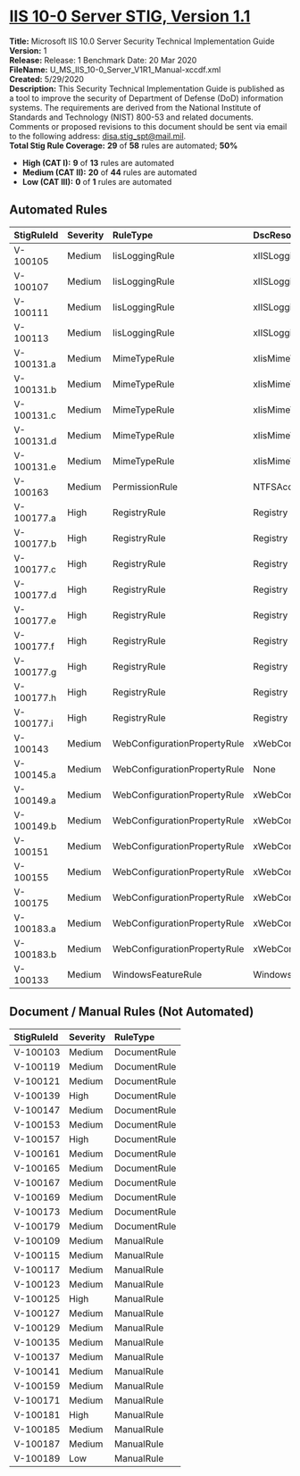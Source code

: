 # [IIS 10-0 Server STIG, Version 1.1](https://github.com/Microsoft/PowerStig/wiki/IISServer-10.0-1.1)

**Title:** Microsoft IIS 10.0 Server Security Technical Implementation Guide  
**Version:** 1  
**Release:** Release: 1 Benchmark Date: 20 Mar 2020  
**FileName:** U_MS_IIS_10-0_Server_V1R1_Manual-xccdf.xml  
**Created:** 5/29/2020  
**Description:** This Security Technical Implementation Guide is published as a tool to improve the security of Department of Defense (DoD) information systems. The requirements are derived from the National Institute of Standards and Technology (NIST) 800-53 and related documents. Comments or proposed revisions to this document should be sent via email to the following address: disa.stig_spt@mail.mil.  
**Total Stig Rule Coverage:** **29** of **58** rules are automated; **50%**

* **High (CAT I):** **9** of **13** rules are automated
* **Medium (CAT II):** **20** of **44** rules are automated
* **Low (CAT III):** **0** of **1** rules are automated

## Automated Rules

| StigRuleId | Severity | RuleType | DscResource | DuplicateOf |
| :---- | :---- | :---- | :---- | :---- |
| V-100105 | Medium | IisLoggingRule | xIISLogging |  |
| V-100107 | Medium | IisLoggingRule | xIISLogging |  |
| V-100111 | Medium | IisLoggingRule | xIISLogging |  |
| V-100113 | Medium | IisLoggingRule | xIISLogging |  |
| V-100131.a | Medium | MimeTypeRule | xIisMimeTypeMapping |  |
| V-100131.b | Medium | MimeTypeRule | xIisMimeTypeMapping |  |
| V-100131.c | Medium | MimeTypeRule | xIisMimeTypeMapping |  |
| V-100131.d | Medium | MimeTypeRule | xIisMimeTypeMapping |  |
| V-100131.e | Medium | MimeTypeRule | xIisMimeTypeMapping |  |
| V-100163 | Medium | PermissionRule | NTFSAccessEntry |  |
| V-100177.a | High | RegistryRule | Registry |  |
| V-100177.b | High | RegistryRule | Registry |  |
| V-100177.c | High | RegistryRule | Registry |  |
| V-100177.d | High | RegistryRule | Registry |  |
| V-100177.e | High | RegistryRule | Registry |  |
| V-100177.f | High | RegistryRule | Registry |  |
| V-100177.g | High | RegistryRule | Registry |  |
| V-100177.h | High | RegistryRule | Registry |  |
| V-100177.i | High | RegistryRule | Registry |  |
| V-100143 | Medium | WebConfigurationPropertyRule | xWebConfigKeyValue |  |
| V-100145.a | Medium | WebConfigurationPropertyRule | None | V-100143 |
| V-100149.a | Medium | WebConfigurationPropertyRule | xWebConfigKeyValue |  |
| V-100149.b | Medium | WebConfigurationPropertyRule | xWebConfigKeyValue |  |
| V-100151 | Medium | WebConfigurationPropertyRule | xWebConfigKeyValue |  |
| V-100155 | Medium | WebConfigurationPropertyRule | xWebConfigKeyValue |  |
| V-100175 | Medium | WebConfigurationPropertyRule | xWebConfigKeyValue |  |
| V-100183.a | Medium | WebConfigurationPropertyRule | xWebConfigKeyValue |  |
| V-100183.b | Medium | WebConfigurationPropertyRule | xWebConfigKeyValue |  |
| V-100133 | Medium | WindowsFeatureRule | WindowsFeature |  |

## Document / Manual Rules (Not Automated)

| StigRuleId | Severity | RuleType |
| :---- | :---- | :---- |
| V-100103 | Medium | DocumentRule |
| V-100119 | Medium | DocumentRule |
| V-100121 | Medium | DocumentRule |
| V-100139 | High | DocumentRule |
| V-100147 | Medium | DocumentRule |
| V-100153 | Medium | DocumentRule |
| V-100157 | High | DocumentRule |
| V-100161 | Medium | DocumentRule |
| V-100165 | Medium | DocumentRule |
| V-100167 | Medium | DocumentRule |
| V-100169 | Medium | DocumentRule |
| V-100173 | Medium | DocumentRule |
| V-100179 | Medium | DocumentRule |
| V-100109 | Medium | ManualRule |
| V-100115 | Medium | ManualRule |
| V-100117 | Medium | ManualRule |
| V-100123 | Medium | ManualRule |
| V-100125 | High | ManualRule |
| V-100127 | Medium | ManualRule |
| V-100129 | Medium | ManualRule |
| V-100135 | Medium | ManualRule |
| V-100137 | Medium | ManualRule |
| V-100141 | Medium | ManualRule |
| V-100159 | Medium | ManualRule |
| V-100171 | Medium | ManualRule |
| V-100181 | High | ManualRule |
| V-100185 | Medium | ManualRule |
| V-100187 | Medium | ManualRule |
| V-100189 | Low | ManualRule |
